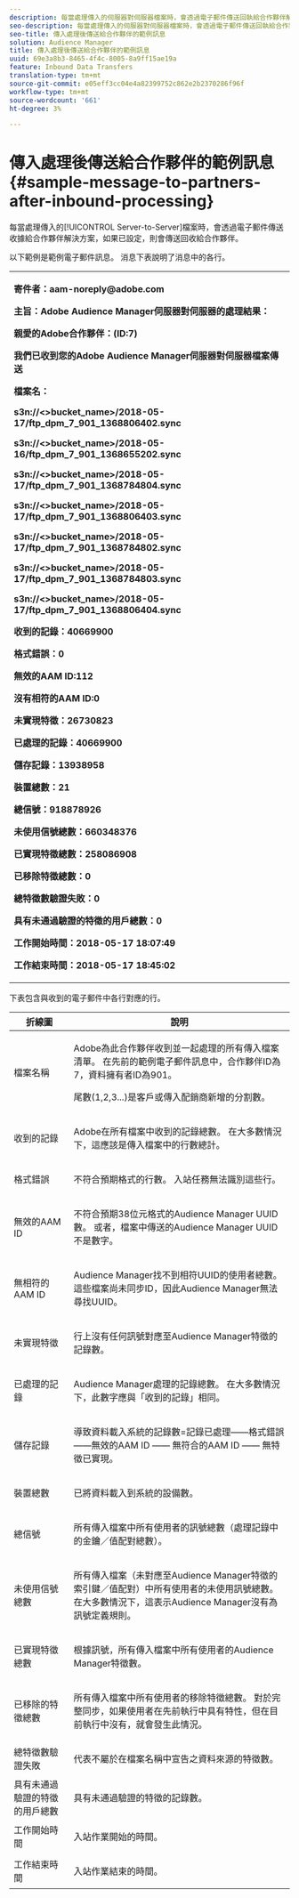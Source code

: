 ```yaml
---
description: 每當處理傳入的伺服器對伺服器檔案時，會透過電子郵件傳送回執給合作夥伴解決方案，如果已設定，則會傳送回執給合作夥伴。
seo-description: 每當處理傳入的伺服器對伺服器檔案時，會透過電子郵件傳送回執給合作夥伴解決方案，如果已設定，則會傳送回執給合作夥伴。
seo-title: 傳入處理後傳送給合作夥伴的範例訊息
solution: Audience Manager
title: 傳入處理後傳送給合作夥伴的範例訊息
uuid: 69e3a8b3-8465-4f4c-8005-8a9ff15ae19a
feature: Inbound Data Transfers
translation-type: tm+mt
source-git-commit: e05eff3cc04e4a82399752c862e2b2370286f96f
workflow-type: tm+mt
source-wordcount: '661'
ht-degree: 3%

---
```



# 傳入處理後傳送給合作夥伴的範例訊息{#sample-message-to-partners-after-inbound-processing}

每當處理傳入的[!UICONTROL Server-to-Server]檔案時，會透過電子郵件傳送收據給合作夥伴解決方案，如果已設定，則會傳送回收給合作夥伴。

<!-- r_inbound_message.xml -->

以下範例是範例電子郵件訊息。 消息下表說明了消息中的各行。

<table id="table_F579C2278A044213BFCEF97F3BEC2C0C"> 
 <tbody> 
  <tr> 
   <td colname="col1"> <p> <b>寄件者：aam-noreply@adobe.com  </b> </p> <p> <b>主旨：Adobe Audience Manager伺服器對伺服器的處理結果：</b> </p> <p> <b>親愛的Adobe合作夥伴：(ID:7)</b> <b></b> </p> <p> <b>我們已收到您的Adobe Audience Manager伺服器對伺服器檔案傳送</b> </p> <p> <b>檔案名：</b> <i></i> </p> <p> <b> s3n://&lt;&gt;bucket_name&gt;</i>/2018-05-17/ftp_dpm_7_901_1368806402.sync</b><i> </i></p> <p> <b> s3n://&lt;&gt;bucket_name&gt;</i>/2018-05-16/ftp_dpm_7_901_1368655202.sync  </b><i> </i></p> <p> <b>s3n://&lt;&gt;bucket_name&gt;</i>/2018-05-17/ftp_dpm_7_901_1368784804.sync  </b><i> </i></p> <p> <b>s3n://&lt;&gt;bucket_name&gt;</i>/2018-05-17/ftp_dpm_7_901_1368806403.sync  </b><i> </i></p> <p> <b>s3n://&lt;&gt;bucket_name&gt;</i>/2018-05-17/ftp_dpm_7_901_1368784802.sync  </b><i> </i></p> <p> <b>s3n://&lt;&gt;bucket_name&gt;</i>/2018-05-17/ftp_dpm_7_901_1368784803.sync  </b><i> </i></p> <p> <b>s3n://&lt;&gt;bucket_name&gt;</i>/2018-05-17/ftp_dpm_7_901_1368806404.sync</b><i> </i></p> <p> <b>收到的記錄：40669900</b> </p> <p><b>格式錯誤：0</b> </p> <p> <b>無效的AAM ID:112  </b> </p> <p> <b>沒有相符的AAM ID:0  </b> </p> <p> <b>未實現特徵：26730823  </b> </p> <p> <b>已處理的記錄：40669900  </b> </p> <p> <b>儲存記錄：13938958  </b> </p> <p> <b>裝置總數：21  </b> </p> <p> <b>總信號：918878926  </b> </p> <p> <b>未使用信號總數：660348376  </b> </p> <p> <b>已實現特徵總數：258086908  </b> </p> <p> <b>已移除特徵總數：0  </b> </p> <p> <b>總特徵數驗證失敗：0  </b> </p> <p> <b>具有未通過驗證的特徵的用戶總數：0  </b> </p> <p> <b>工作開始時間：2018-05-17 18:07:49  </b> </p> <p> <b>工作結束時間：2018-05-17 18:45:02</b> </p> </td> 
  </tr> 
 </tbody> 
</table>

下表包含與收到的電子郵件中各行對應的行。

<table id="table_93076D46AC50411395E72B9B987E99BE"> 
 <thead> 
  <tr> 
   <th colname="col1" class="entry"> 折線圖 </th> 
   <th colname="col2" class="entry"> 說明 </th> 
  </tr> 
 </thead>
 <tbody> 
  <tr> 
   <td colname="col1"> 檔案名稱 </td> 
   <td colname="col2"> <p>Adobe為此合作夥伴收到並一起處理的所有傳入檔案清單。 在先前的範例電子郵件訊息中，合作夥伴ID為7，資料擁有者ID為901。 </p> <p>尾數(1,2,3...)是客戶或傳入配銷商新增的分割數。 </p> </td> 
  </tr> 
  <tr> 
   <td colname="col1"> 收到的記錄 </td> 
   <td colname="col2"> <p>Adobe在所有檔案中收到的記錄總數。 在大多數情況下，這應該是傳入檔案中的行數總計。 </p> </td> 
  </tr> 
  <tr> 
   <td colname="col1"> 格式錯誤 </td> 
   <td colname="col2"> <p>不符合預期格式的行數。 入站任務無法識別這些行。 </p> </td> 
  </tr> 
  <tr> 
   <td colname="col1"> 無效的AAM ID </td> 
   <td colname="col2"> <p>不符合預期38位元格式的Audience Manager UUID數。 或者，檔案中傳送的Audience Manager UUID不是數字。 </p> </td> 
  </tr> 
  <tr> 
   <td colname="col1"> 無相符的AAM ID </td> 
   <td colname="col2"> <p>Audience Manager找不到相符UUID的使用者總數。 這些檔案尚未同步ID，因此Audience Manager無法尋找UUID。 </p> </td> 
  </tr> 
  <tr> 
   <td colname="col1"> 未實現特徵 </td> 
   <td colname="col2"> <p>行上沒有任何訊號對應至Audience Manager特徵的記錄數。 </p> </td> 
  </tr> 
  <tr> 
   <td colname="col1"> 已處理的記錄 </td> 
   <td colname="col2"> <p>Audience Manager處理的記錄總數。 在大多數情況下，此數字應與「收到的記錄」相同。 </p> </td> 
  </tr> 
  <tr> 
   <td colname="col1"> 儲存記錄 </td> 
   <td colname="col2"> <p>導致資料載入系統的記錄數=記錄已處理——格式錯誤——無效的AAM ID —— 無符合的AAM ID —— 無特徵已實現。 </p> </td> 
  </tr> 
  <tr> 
   <td colname="col1"> 裝置總數 </td> 
   <td colname="col2"> <p>已將資料載入到系統的設備數。 </p> </td> 
  </tr> 
  <tr> 
   <td colname="col1"> 總信號 </td> 
   <td colname="col2"> <p> 所有傳入檔案中所有使用者的訊號總數（處理記錄中的金鑰／值配對總數）。 </p> </td> 
  </tr> 
  <tr> 
   <td colname="col1"> 未使用信號總數 </td> 
   <td colname="col2"> <p>所有傳入檔案（未對應至Audience Manager特徵的索引鍵／值配對）中所有使用者的未使用訊號總數。 在大多數情況下，這表示Audience Manager沒有為訊號定義規則。 </p> </td> 
  </tr> 
  <tr> 
   <td colname="col1"> 已實現特徵總數 </td> 
   <td colname="col2"> <p>根據訊號，所有傳入檔案中所有使用者的Audience Manager特徵數。 </p> </td> 
  </tr> 
  <tr> 
   <td colname="col1"> 已移除的特徵總數 </td> 
   <td colname="col2"> <p> 所有傳入檔案中所有使用者的移除特徵總數。 對於完整同步，如果使用者在先前執行中具有特性，但在目前執行中沒有，就會發生此情況。 </p> </td> 
  </tr> 
  <tr> 
   <td colname="col1"> 總特徵數驗證失敗 </td> 
   <td colname="col2"> <p>代表不屬於在檔案名稱中宣告之資料來源的特徵數。 </p> </td> 
  </tr> 
  <tr> 
   <td colname="col1"> 具有未通過驗證的特徵的用戶總數 </td> 
   <td colname="col2"> <p>具有未通過驗證的特徵的記錄數。 </p> </td> 
  </tr> 
  <tr> 
   <td colname="col1"> 工作開始時間 </td> 
   <td colname="col2"> <p>入站作業開始的時間。 </p> </td> 
  </tr> 
  <tr> 
   <td colname="col1"> 工作結束時間 </td> 
   <td colname="col2"> <p>入站作業結束的時間。 </p> </td> 
  </tr> 
 </tbody> 
</table>